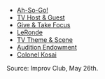 * [Ah-So-Go!](https://github.com/pamelafox/improvlists/blob/master/games/Game:-Ah-So-Go.md)
* [TV Host & Guest](https://github.com/pamelafox/improvlists/blob/master/games/Game:-TV-Host-&-Guest.md)
* [Give & Take Focus](https://github.com/pamelafox/improvlists/blob/master/games/Game:-Give-&-Take-Focus.md)
* [LeRonde](https://github.com/pamelafox/improvlists/blob/master/games/Game:-LeRonde-(Small-Town.md).md)
* [TV Theme & Scene](https://github.com/pamelafox/improvlists/blob/master/games/Game:-TV-Theme-&-Scene.md)
* [Audition Endowment](https://github.com/pamelafox/improvlists/blob/master/games/Game:-Audition-Endowment.md)
* [Colonel Kosai](https://github.com/pamelafox/improvlists/blob/master/games/Game:-Colonel-Kosai-(Words-of-Wisdom.md).md)

Source: Improv Club, May 26th.